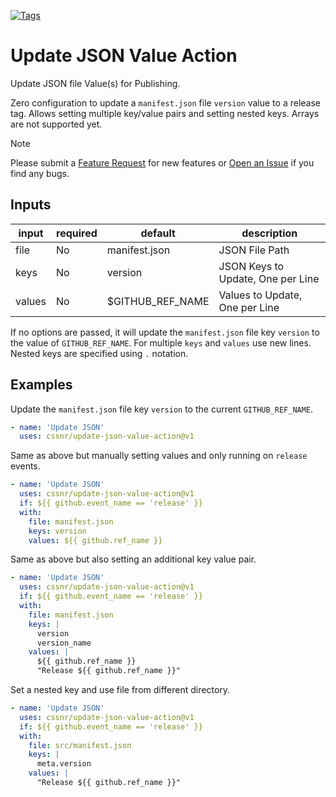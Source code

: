 [![Tags](https://github.com/cssnr/update-json-value-action/actions/workflows/tags.yaml/badge.svg)](https://github.com/cssnr/update-json-value-action/actions/workflows/tags.yaml)

# Update JSON Value Action

Update JSON file Value(s) for Publishing.

Zero configuration to update a `manifest.json` file `version` value to a release tag.
Allows setting multiple key/value pairs and setting nested keys. Arrays are not supported yet.

> [!NOTE]  
> Please submit a
> [Feature Request](https://github.com/cssnr/update-json-value-action/discussions/categories/feature-requests)
> for new features or [Open an Issue](https://github.com/cssnr/update-json-value-action/issues) if you find any bugs.

## Inputs

| input  | required | default          | description                       |
|--------|----------|------------------|-----------------------------------|
| file   | No       | manifest.json    | JSON File Path                    |
| keys   | No       | version          | JSON Keys to Update, One per Line |
| values | No       | $GITHUB_REF_NAME | Values to Update, One per Line    |

If no options are passed, it will update the `manifest.json` file key `version` to the value of `GITHUB_REF_NAME`.
For multiple `keys` and `values` use new lines. Nested keys are specified using `.` notation.

## Examples

Update the `manifest.json` file key `version` to the current `GITHUB_REF_NAME`.
```yaml
- name: 'Update JSON'
  uses: cssnr/update-json-value-action@v1
```

Same as above but manually setting values and only running on `release` events.
```yaml
- name: 'Update JSON'
  uses: cssnr/update-json-value-action@v1
  if: ${{ github.event_name == 'release' }}
  with:
    file: manifest.json
    keys: version
    values: ${{ github.ref_name }}
```

Same as above but also setting an additional key value pair.
```yaml
- name: 'Update JSON'
  uses: cssnr/update-json-value-action@v1
  if: ${{ github.event_name == 'release' }}
  with:
    file: manifest.json
    keys: |
      version
      version_name
    values: |
      ${{ github.ref_name }}
      "Release ${{ github.ref_name }}"
```

Set a nested key and use file from different directory.
```yaml
- name: 'Update JSON'
  uses: cssnr/update-json-value-action@v1
  if: ${{ github.event_name == 'release' }}
  with:
    file: src/manifest.json
    keys: |
      meta.version
    values: |
      "Release ${{ github.ref_name }}"
```
